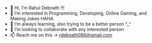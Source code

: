 - 👋 Hi, I’m Rahul Debnath !!!
- 👀 I’m interested in Programming, Developing, Online Gaming, and Making Jokes HAHA
- 🌱 I’m always learning, also trying to be a better person ^_^
- 🤝 I’m looking to collaborate with any interested person
- 📫 Reach me on this -> rdebnath086@gmail.com
